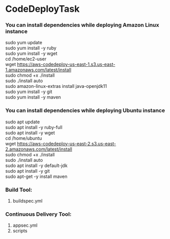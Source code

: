 # CodeDeployTask

### You can install dependencies while deploying Amazon Linux instance  
sudo yum update  
sudo yum install -y ruby  
sudo yum install -y wget  
cd /home/ec2-user  
wget https://aws-codedeploy-us-east-1.s3.us-east-1.amazonaws.com/latest/install  
sudo chmod +x ./install  
sudo ./install auto  
sudo amazon-linux-extras install java-openjdk11  
sudo yum install -y git  
sudo yum install -y maven  

### You can install dependencies while deploying Ubuntu instance  
sudo apt update  
sudo apt install -y ruby-full  
sudo apt install -y wget  
cd /home/ubuntu  
wget https://aws-codedeploy-us-east-2.s3.us-east-2.amazonaws.com/latest/install  
sudo chmod +x ./install  
sudo ./install auto  
sudo apt install -y default-jdk  
sudo apt install -y git  
sudo apt-get -y install maven  



### Build Tool: 
1. buildspec.yml

### Continuous Delivery Tool:
1. appsec.yml
2. scripts
